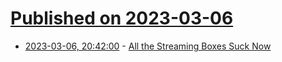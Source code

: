 # [Published on 2023-03-06](index.md)

* [2023-03-06, 20:42:00](https://entertainment.slashdot.org/story/23/03/06/1925226/all-the-streaming-boxes-suck-now?utm_source=rss1.0mainlinkanon&utm_medium=feed) - [All the Streaming Boxes Suck Now](https://entertainment.slashdot.org/story/23/03/06/1925226/all-the-streaming-boxes-suck-now?utm_source=rss1.0mainlinkanon&utm_medium=feed)
